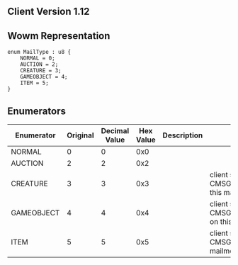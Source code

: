 ## Client Version 1.12

## Wowm Representation
```rust,ignore
enum MailType : u8 {
    NORMAL = 0;    
    AUCTION = 2;    
    CREATURE = 3;    
    GAMEOBJECT = 4;    
    ITEM = 5;    
}

```
## Enumerators
| Enumerator | Original | Decimal Value | Hex Value | Description | Comment |
| --------- | -------- | ------------- | --------- | ----------- | ------- |
| NORMAL | 0 | 0 | 0x0 |  |  |
| AUCTION | 2 | 2 | 0x2 |  |  |
| CREATURE | 3 | 3 | 0x3 |  | client send CMSG_CREATURE_QUERY on this mailmessagetype |
| GAMEOBJECT | 4 | 4 | 0x4 |  | client send CMSG_GAMEOBJECT_QUERY on this mailmessagetype |
| ITEM | 5 | 5 | 0x5 |  | client send CMSG_ITEM_QUERY on this mailmessagetype |
